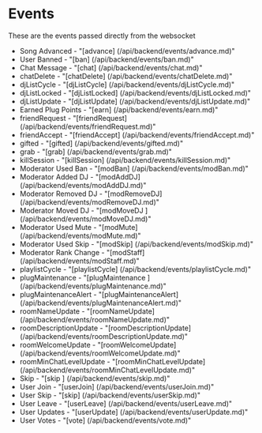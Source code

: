 # Events

These are the events passed directly from the websocket


* Song Advanced          - "[advance]                       (/api/backend/events/advance.md)"
* User Banned            - "[ban]                           (/api/backend/events/ban.md)"
* Chat Message           - "[chat]                          (/api/backend/events/chat.md)"
* chatDelete             - "[chatDelete]                    (/api/backend/events/chatDelete.md)"
* djListCycle            - "[djListCycle]                   (/api/backend/events/djListCycle.md)"
* djListLocked           - "[djListLocked]                  (/api/backend/events/djListLocked.md)"
* djListUpdate           - "[djListUpdate]                  (/api/backend/events/djListUpdate.md)"
* Earned Plug Points     - "[earn]                          (/api/backend/events/earn.md)"
* friendRequest          - "[friendRequest]                 (/api/backend/events/friendRequest.md)"
* friendAccept           - "[friendAccept]                  (/api/backend/events/friendAccept.md)"
* gifted                 - "[gifted]                        (/api/backend/events/gifted.md)"
* grab                   - "[grab]                          (/api/backend/events/grab.md)"
* killSession            - "[killSession]                   (/api/backend/events/killSession.md)"
* Moderator Used Ban     - "[modBan]                        (/api/backend/events/modBan.md)"
* Moderator Added DJ     - "[modAddDJ]                      (/api/backend/events/modAddDJ.md)"
* Moderator Removed DJ   - "[modRemoveDJ]                   (/api/backend/events/modRemoveDJ.md)"
* Moderator Moved DJ     - "[modMoveDJ ]                    (/api/backend/events/modMoveDJ.md)"
* Moderator Used Mute    - "[modMute]                       (/api/backend/events/modMute.md)"
* Moderator Used Skip    - "[modSkip]                       (/api/backend/events/modSkip.md)"
* Moderator Rank Change  - "[modStaff]                      (/api/backend/events/modStaff.md)"
* playlistCycle          - "[playlistCycle]                 (/api/backend/events/playlistCycle.md)"
* plugMaintenance        - "[plugMaintenance ]              (/api/backend/events/plugMaintenance.md)"
* plugMaintenanceAlert   - "[plugMaintenanceAlert]          (/api/backend/events/plugMaintenanceAlert.md)"
* roomNameUpdate         - "[roomNameUpdate]                (/api/backend/events/roomNameUpdate.md)"
* roomDescriptionUpdate  - "[roomDescriptionUpdate]         (/api/backend/events/roomDescriptionUpdate.md)"
* roomWelcomeUpdate      - "[roomWelcomeUpdate]             (/api/backend/events/roomWelcomeUpdate.md)"
* roomMinChatLevelUpdate - "[roomMinChatLevelUpdate]        (/api/backend/events/roomMinChatLevelUpdate.md)"
* Skip                   - "[skip ]                         (/api/backend/events/skip.md)"
* User Join              - "[userJoin]                      (/api/backend/events/userJoin.md)"
* User Skip              - "[skip]                        	(/api/backend/events/userSkip.md)"
* User Leave             - "[userLeave]                     (/api/backend/events/userLeave.md)"
* User Updates           - "[userUpdate]                    (/api/backend/events/userUpdate.md)"
* User Votes             - "[vote]                          (/api/backend/events/vote.md)"
